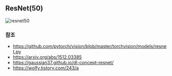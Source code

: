 ## ResNet(50)

![resnet50](https://user-images.githubusercontent.com/69515694/129486714-937c2209-057c-48cd-8c44-4f721be5f5b6.png)



### 참조
- <a> https://github.com/pytorch/vision/blob/master/torchvision/models/resnet.py</a>
- <a> https://arxiv.org/abs/1512.03385</a>
- <a> https://gaussian37.github.io/dl-concept-resnet/</a>
- <a> <https://wolfy.tistory.com/243/a>

